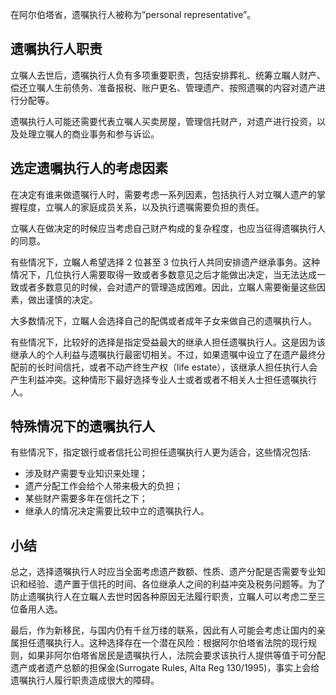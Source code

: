 
在阿尔伯塔省，遗嘱执行人被称为”personal representative”。

## 遗嘱执行人职责

立嘱人去世后，遗嘱执行人负有多项重要职责，包括安排葬礼、统筹立瞩人财产、偿还立嘱人生前债务、准备报税、账户更名、管理遗产、按照遗嘱的内容对遗产进行分配等。

遗嘱执行人可能还需要代表立嘱人买卖房屋，管理信托财产，对遗产进行投资，以及处理立嘱人的商业事务和参与诉讼。

## 选定遗嘱执行人的考虑因素

在决定有谁来做遗嘱行人时，需要考虑一系列因素，包括执行人对立嘱人遗产的掌握程度，立嘱人的家庭成员关系，以及执行遗嘱需要负担的责任。

立嘱人在做决定的时候应当考虑自己财产构成的复杂程度，也应当征得遗嘱执行人的同意。

有些情况下，立瞩人希望选择 2 位甚至 3 位执行人共同安排遗产继承事务。这种情况下，几位执行人需要取得一致或者多数意见之后才能做出决定，当无法达成一致或者多数意见的时候，会对遗产的管理造成困难。因此，立瞩人需要衡量这些因素，做出谨慎的决定。

大多数情况下，立瞩人会选择自己的配偶或者成年子女来做自己的遗嘱执行人。

有些情况下，比较好的选择是指定受益最大的继承人担任遗嘱执行人。这是因为该继承人的个人利益与遗嘱执行最密切相关。不过，如果遗嘱中设立了在遗产最终分配前的长时间信托，或者不动产终生产权（life estate），该继承人担任执行人会产生利益冲突。这种情形下最好选择专业人士或者或者不相关人士担任遗嘱执行人。

## 特殊情况下的遗嘱执行人

有些情况下，指定银行或者信托公司担任遗嘱执行人更为适合，这些情况包括:

- 涉及财产需要专业知识来处理；
- 遗产分配工作会给个人带来极大的负担；
- 某些财产需要多年在信托之下；
- 继承人的情况决定需要比较中立的遗嘱执行人。

## 小结

总之，选择遗嘱执行人时应当全面考虑遗产数额、性质、遗产分配是否需要专业知识和经验、遗产置于信托的时间、各位继承人之间的利益冲突及税务问题等。为了防止遗嘱执行人在立瞩人去世时因各种原因无法履行职责，立瞩人可以考虑二至三位备用人选。

最后，作为新移民，与国内仍有千丝万缕的联系，因此有人可能会考虑让国内的亲属担任遗嘱执行人。这种选择存在一个潜在风险：根据阿尔伯塔省法院的现行规则，如果非阿尔伯塔省居民是遗嘱执行人，法院会要求该执行人提供等值于可分配遗产或者遗产总额的担保金(Surrogate Rules, Alta Reg 130/1995)，事实上会给遗嘱执行人履行职责造成很大的障碍。

